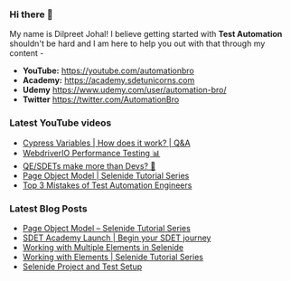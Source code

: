 ### Hi there 👋

My name is Dilpreet Johal! I believe getting started with **Test Automation** shouldn't be hard and I am here to help you out with that through my content -

- **YouTube:** https://youtube.com/automationbro
- **Academy:** https://academy.sdetunicorns.com
- **Udemy** https://www.udemy.com/user/automation-bro/
- **Twitter** https://twitter.com/AutomationBro

### Latest YouTube videos

<!-- YOUTUBE-VIDEOS-LIST:START -->
- [Cypress Variables | How does it work? | Q&amp;A](https://www.youtube.com/watch?v=JAhpzF4WEZM)
- [WebdriverIO Performance Testing 📊](https://www.youtube.com/watch?v=q4U-DfRjux4)
- [QE/SDETs make more than Devs? 🤑](https://www.youtube.com/watch?v=BrXXAJiW8n8)
- [Page Object Model | Selenide Tutorial Series](https://www.youtube.com/watch?v=Yf4dj2y2H1o)
- [Top 3 Mistakes of Test Automation Engineers](https://www.youtube.com/watch?v=JcrzWQQPdwY)
<!-- YOUTUBE-VIDEOS-LIST:END -->


### Latest Blog Posts
<!-- BLOG-POST-LIST:START -->
- [Page Object Model – Selenide Tutorial Series](https://automationbro.com/blog/selenide-page-object-model/?utm_source=rss&utm_medium=rss&utm_campaign=selenide-page-object-model)
- [SDET Academy Launch | Begin your SDET journey](https://automationbro.com/blog/sdet-unicorns-academy-launch/?utm_source=rss&utm_medium=rss&utm_campaign=sdet-unicorns-academy-launch)
- [Working with Multiple Elements in Selenide](https://automationbro.com/blog/multiple-elements-selenide/?utm_source=rss&utm_medium=rss&utm_campaign=multiple-elements-selenide)
- [Working with Elements | Selenide Tutorial Series](https://automationbro.com/blog/selenide-working-with-elements/?utm_source=rss&utm_medium=rss&utm_campaign=selenide-working-with-elements)
- [Selenide Project and Test Setup](https://automationbro.com/blog/selenide-project-and-test-setup/?utm_source=rss&utm_medium=rss&utm_campaign=selenide-project-and-test-setup)
<!-- BLOG-POST-LIST:END -->
